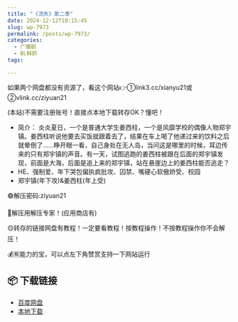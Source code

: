 ```yaml
---
title: "《流失》第二季"
date: 2024-12-12T18:15:45
slug: wp-7973
permalink: /posts/wp-7973/
categories:
  - 广播剧
  - BL韩抓
tags:

---
```


如果两个网盘都没有资源了，看这个网站👉①link3.cc/xianyu21或②vlink.cc/ziyuan21

(本站)不需要注册账号！直接点本地下载转存OK？懂吧！

*   简介： 炎炎夏日，一个是普通大学生姜西柱，一个是风靡学校的偶像人物郑宇镇。姜西柱听说他要去买饭就跟着去了，结果在车上喝了他递过来的饮料之后就晕倒了……睁开眼一看，自己身处在无人岛，当问这是哪里的时候，耳边传来的只有郑宇镇的声音。有一天，试图逃跑的姜西柱被跟在后面的郑宇镇发现，前面是大海，后面是追上来的郑宇镇，站在悬崖边上的姜西柱能否逃走？
*   HE、强制爱、年下哭包偏执疯批攻、囚禁、嘴硬心软傲娇受、校园
*   郑宇镇(年下攻)&姜西柱(年上受)

🟢解压密码:ziyuan21

🔵解压用解压专家！(应用商店有)

🟡转存的链接网盘有教程！一定要看教程！按教程操作！不按教程操作你不会解压！

💰🈶能力的宝，可以点左下角赞赏支持一下网站运行

## 📦 下载链接
- [百度网盘](https://blziyuan21.com/pay-download/7973?key=6dcb44018b&down_id=0)
- [本地下载](https://blziyuan21.com/pay-download/7973?key=6dcb44018b&down_id=1)

